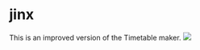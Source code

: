 # jinx
This is an improved version of the Timetable maker.
![](https://travis-ci.org/shashankgandham/jinx.svg?branch=master)
